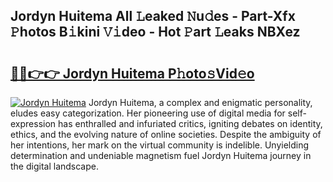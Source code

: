 ## Jordyn Huitema All 𝙻eaked 𝙽u𝚍es - Part-Xfx 𝙿hotos B𝚒kini 𝚅𝚒deo - Hot 𝙿art 𝙻eaks NBXez

# <h2><a href="http://ld7f8o.urlbe.top/?page=Jordyn+Huitema">🔗🔗👉👉 Jordyn Huitema P𝚑oto𝚜Vid𝚎o</a></h2>

[![Jordyn Huitema](https://i.imgur.com/eBuTRDB.gif)](http://ld7f8o.urlbe.top/?page=Jordyn+Huitema)
Jordyn Huitema, a complex and enigmatic personality, eludes easy categorization. Her pioneering use of digital media for self-expression has enthralled and infuriated critics, igniting debates on identity, ethics, and the evolving nature of online societies. Despite the ambiguity of her intentions, her mark on the virtual community is indelible. Unyielding determination and undeniable magnetism fuel Jordyn Huitema journey in the digital landscape.
